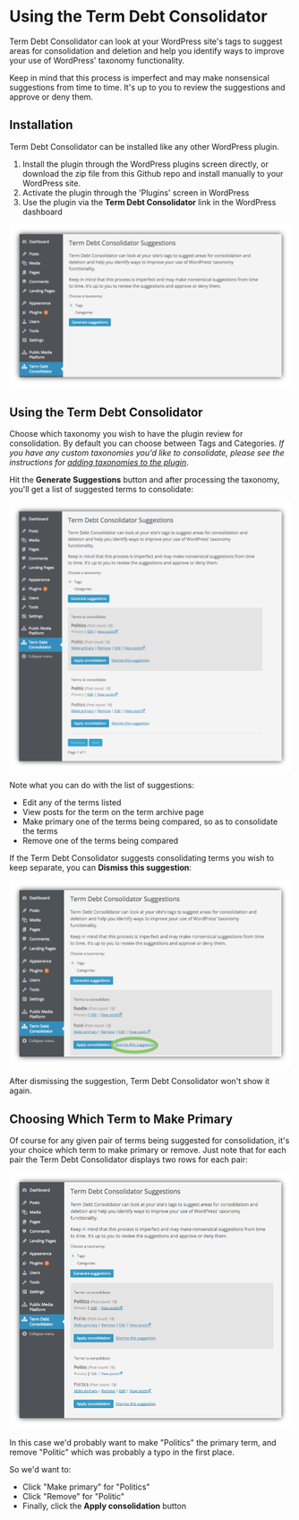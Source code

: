 # Using the Term Debt Consolidator

Term Debt Consolidator can look at your WordPress site's tags to suggest areas for consolidation and deletion and help you identify ways to improve your use of WordPress' taxonomy functionality.

Keep in mind that this process is imperfect and may make nonsensical suggestions from time to time. It's up to you to review the suggestions and approve or deny them.

## Installation

Term Debt Consolidator can be installed like any other WordPress plugin.

1. Install the plugin through the WordPress plugins screen directly, or download the zip file from this Github repo and install manually to your WordPress site.
2. Activate the plugin through the 'Plugins' screen in WordPress
3. Use the plugin via the **Term Debt Consolidator** link in the WordPress dashboard

![Term Debt Consolidator in the WordPress Dashboard](./img/term-debt-consolidator-dashboard.png)

## Using the Term Debt Consolidator

Choose which taxonomy you wish to have the plugin review for consolidation. By default you can choose between Tags and Categories. _If you have any custom taxonomies you'd like to consolidate, please see the instructions for [adding taxonomies to the plugin](taxonomies.md)_.

Hit the **Generate Suggestions** button and after processing the taxonomy, you'll get a list of suggested terms to consolidate:

![Term Debt Consolidator suggested terms to consolidate](./img/term-debt-consolidator-suggestions.png)

Note what you can do with the list of suggestions:

- Edit any of the terms listed
- View posts for the term on the term archive page
- Make primary one of the terms being compared, so as to consolidate the terms
- Remove one of the terms being compared

If the Term Debt Consolidator suggests consolidating terms you wish to keep separate, you can **Dismiss this suggestion**:

![Dismiss link in the Term Debt Consolidator](./img/term-debt-consolidator-dismiss.png)

After dismissing the suggestion, Term Debt Consolidator won't show it again.

## Choosing Which Term to Make Primary

Of course for any given pair of terms being suggested for consolidation, it's your choice which term to make primary or remove. Just note that for each pair the Term Debt Consolidator displays two rows for each pair:

![Term Debt Consolidator suggested terms to consolidate](./img/term-debt-consolidator-suggestion-rows.png)

In this case we'd probably want to make "Politics" the primary term, and remove "Politic" which was probably a typo in the first place. 

So we'd want to:

- Click "Make primary" for "Politics"
- Click "Remove" for "Politic"
- Finally, click the **Apply consolidation** button